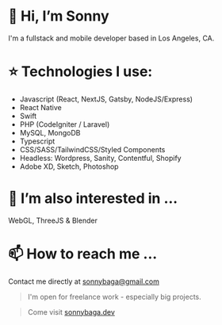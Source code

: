 # 👋 Hi, I’m Sonny
I'm a fullstack and mobile developer based in Los Angeles, CA.

# :star: Technologies I use:
- Javascript (React, NextJS, Gatsby, NodeJS/Express)
- React Native
- Swift
- PHP (CodeIgniter / Laravel)
- MySQL, MongoDB
- Typescript
- CSS/SASS/TailwindCSS/Styled Components
- Headless: Wordpress, Sanity, Contentful, Shopify
- Adobe XD, Sketch, Photoshop


# 👀 I’m also interested in ...
WebGL, ThreeJS & Blender


# 📫 How to reach me ...
Contact me directly at sonnybaga@gmail.com

> I'm open for freelance work - especially big projects.

> Come visit [sonnybaga.dev](http://sonnybaga.dev)

<!---
sonnyb378/sonnyb378 is a ✨ special ✨ repository because its `README.md` (this file) appears on your GitHub profile.
You can click the Preview link to take a look at your changes.
--->
